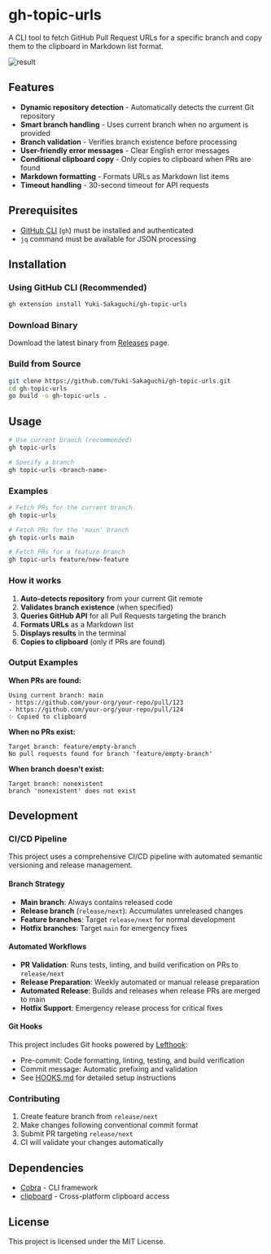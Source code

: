# gh-topic-urls

A CLI tool to fetch GitHub Pull Request URLs for a specific branch and copy them to the clipboard in Markdown list format.

![result](https://github.com/user-attachments/assets/5e64d4e8-eec8-43fa-a1be-a654a158b66a)


## Features

- **Dynamic repository detection** - Automatically detects the current Git repository
- **Smart branch handling** - Uses current branch when no argument is provided
- **Branch validation** - Verifies branch existence before processing
- **User-friendly error messages** - Clear English error messages
- **Conditional clipboard copy** - Only copies to clipboard when PRs are found
- **Markdown formatting** - Formats URLs as Markdown list items
- **Timeout handling** - 30-second timeout for API requests

## Prerequisites

- [GitHub CLI](https://cli.github.com/) (`gh`) must be installed and authenticated
- `jq` command must be available for JSON processing

## Installation

### Using GitHub CLI (Recommended)
```bash
gh extension install Yuki-Sakaguchi/gh-topic-urls
```

### Download Binary
Download the latest binary from [Releases](https://github.com/Yuki-Sakaguchi/gh-topic-urls/releases) page.

### Build from Source
```bash
git clone https://github.com/Yuki-Sakaguchi/gh-topic-urls.git
cd gh-topic-urls
go build -o gh-topic-urls .
```

## Usage

```bash
# Use current branch (recommended)
gh topic-urls

# Specify a branch
gh topic-urls <branch-name>
```

### Examples

```bash
# Fetch PRs for the current branch
gh topic-urls

# Fetch PRs for the 'main' branch
gh topic-urls main

# Fetch PRs for a feature branch
gh topic-urls feature/new-feature
```

### How it works

1. **Auto-detects repository** from your current Git remote
2. **Validates branch existence** (when specified)
3. **Queries GitHub API** for all Pull Requests targeting the branch
4. **Formats URLs** as a Markdown list
5. **Displays results** in the terminal
6. **Copies to clipboard** (only if PRs are found)

### Output Examples

**When PRs are found:**
```
Using current branch: main
- https://github.com/your-org/your-repo/pull/123
- https://github.com/your-org/your-repo/pull/124
✨ Copied to clipboard
```

**When no PRs exist:**
```
Target branch: feature/empty-branch
No pull requests found for branch 'feature/empty-branch'
```

**When branch doesn't exist:**
```
Target branch: nonexistent
branch 'nonexistent' does not exist
```

## Development

### CI/CD Pipeline

This project uses a comprehensive CI/CD pipeline with automated semantic versioning and release management.

#### Branch Strategy
- **Main branch**: Always contains released code
- **Release branch** (`release/next`): Accumulates unreleased changes
- **Feature branches**: Target `release/next` for normal development
- **Hotfix branches**: Target `main` for emergency fixes

#### Automated Workflows
- **PR Validation**: Runs tests, linting, and build verification on PRs to `release/next`
- **Release Preparation**: Weekly automated or manual release preparation
- **Automated Release**: Builds and releases when release PRs are merged to main
- **Hotfix Support**: Emergency release process for critical fixes

#### Git Hooks
This project includes Git hooks powered by [Lefthook](https://github.com/evilmartians/lefthook):
- Pre-commit: Code formatting, linting, testing, and build verification
- Commit message: Automatic prefixing and validation
- See [HOOKS.md](docs/HOOKS.md) for detailed setup instructions

### Contributing

1. Create feature branch from `release/next`
2. Make changes following conventional commit format
3. Submit PR targeting `release/next`
4. CI will validate your changes automatically

## Dependencies

- [Cobra](https://github.com/spf13/cobra) - CLI framework
- [clipboard](https://github.com/atotto/clipboard) - Cross-platform clipboard access

## License

This project is licensed under the MIT License.
